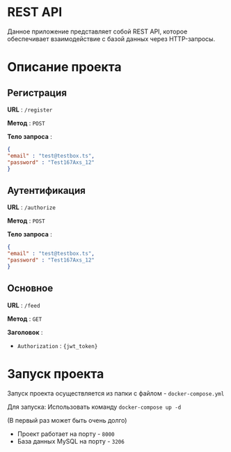 # REST API

Данное приложение представляет собой REST API, которое обеспечивает взаимодействие с базой данных через HTTP-запросы.

# Описание проекта 

## Регистрация

**URL** : `/register`

**Метод** : `POST`

**Тело запроса** :
```json
{
"email" : "test@testbox.ts",
"password" : "Test167Axs_12"
}
```

## Аутентификация

**URL** : `/authorize`

**Метод** : `POST`

**Тело запроса** :
```json
{
"email" : "test@testbox.ts",
"password" : "Test167Axs_12"
}
```

## Основное

**URL** : `/feed`

**Метод** : `GET`

**Заголовок** :
- `Authorization` : `{jwt_token}`

# Запуск проекта

Запуск проекта осуществляется из папки с файлом - `docker-compose.yml`

Для запуска:
Использовать команду `docker-compose up -d`

(В первый раз может быть очень долго)

- Проект работает на порту - `8000`
- База данных MySQL на порту - `3206`



